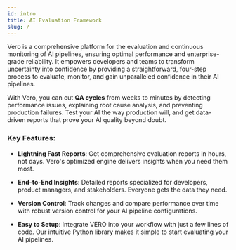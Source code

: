 ```yaml
---
id: intro
title: AI Evaluation Framework
slug: /
---
```


Vero is a comprehensive platform for the evaluation and continuous monitoring of AI pipelines, ensuring optimal performance and enterprise-grade reliability. It empowers developers and teams to transform uncertainty into confidence by providing a straightforward, four-step process to evaluate, monitor, and gain unparalleled confidence in their AI pipelines.

With Vero, you can cut **QA cycles** from weeks to minutes by detecting performance issues, explaining root cause analysis, and preventing production failures. Test your AI the way production will, and get data-driven reports that prove your AI quality beyond doubt.

### Key Features:
- **Lightning Fast Reports**: Get comprehensive evaluation reports in hours, not days. Vero's optimized engine delivers insights when you need them most.

- **End-to-End Insights**: Detailed reports specialized for developers, product managers, and stakeholders. Everyone gets the data they need.

- **Version Control**: Track changes and compare performance over time with robust version control for your AI pipeline configurations.

- **Easy to Setup**: Integrate VERO into your workflow with just a few lines of code. Our intuitive Python library makes it simple to start evaluating your AI pipelines.